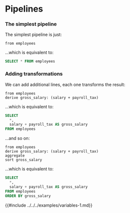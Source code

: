 # Pipelines

### The simplest pipeline

The simplest pipeline is just:

```prql
from employees
```

...which is equivalent to:

```sql
SELECT * FROM employees
```

### Adding transformations

We can add additional lines, each one transforms the result:

```prql
from employees
derive gross_salary: (salary + payroll_tax)
```

...which is equivalent to:

```sql
SELECT
  *,
  salary + payroll_tax AS gross_salary
FROM employees
```

...and so on:

```prql
from employees
derive gross_salary: (salary + payroll_tax)
aggregate
sort gross_salary
```

...which is equivalent to:

```sql
SELECT
  *,
  salary + payroll_tax AS gross_salary
FROM employees
ORDER BY gross_salary
```

{{#include ../../../examples/variables-1.md}}
